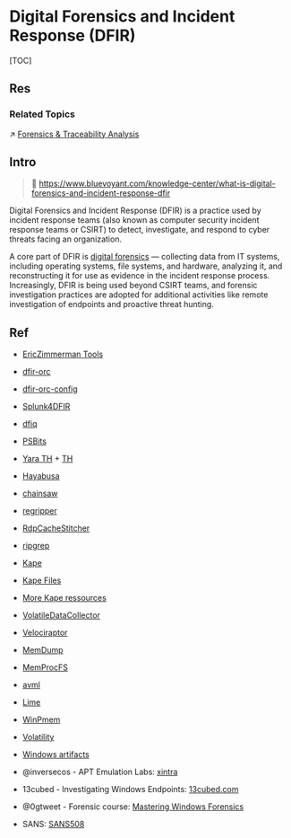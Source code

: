 # Digital Forensics and Incident Response (DFIR)

[TOC]



## Res
### Related Topics
↗ [Forensics & Traceability Analysis](../Forensics%20&%20Traceability%20Analysis/Forensics%20&%20Traceability%20Analysis.md)



## Intro
> 🔗 https://www.bluevoyant.com/knowledge-center/what-is-digital-forensics-and-incident-response-dfir

Digital Forensics and Incident Response (DFIR) is a practice used by incident response teams (also known as computer security incident response teams or CSIRT) to detect, investigate, and respond to cyber threats facing an organization. 

A core part of DFIR is [digital forensics](https://www.bluevoyant.com/knowledge-center/understanding-digital-forensics-process-techniques-and-tools) — collecting data from IT systems, including operating systems, file systems, and hardware, analyzing it, and reconstructing it for use as evidence in the incident response process. Increasingly, DFIR is being used beyond CSIRT teams, and forensic investigation practices are adopted for additional activities like remote investigation of endpoints and proactive threat hunting.



## Ref
[Security lists for SOC detections | github]: https://github.com/mthcht/awesome-lists?tab=readme-ov-file

- [EricZimmerman Tools](https://ericzimmerman.github.io/#!index.md)
- [dfir-orc](https://github.com/dfir-orc)
- [dfir-orc-config](https://github.com/DFIR-ORC/dfir-orc-config)
- [Splunk4DFIR](https://github.com/mf1d3l/Splunk4DFIR)
- [dfiq](https://github.com/google/dfiq)
- [PSBits](https://github.com/gtworek/PSBits)
- [Yara TH](https://github.com/mthcht/ThreatHunting-Keywords-yara-rules) + [TH](https://github.com/mthcht/ThreatHunting-Keywords)
- [Hayabusa](https://github.com/Yamato-Security/hayabusa)
- [chainsaw](https://github.com/WithSecureLabs/chainsaw)
- [regripper](https://github.com/warewolf/regripper)
- [RdpCacheStitcher](https://github.com/BSI-Bund/RdpCacheStitcher)
- [ripgrep](https://github.com/BurntSushi/ripgrep)
- [Kape](https://www.kroll.com/en/insights/publications/cyber/kroll-artifact-parser-extractor-kape)
- [Kape Files](https://github.com/EricZimmerman/KapeFiles)
- [More Kape ressources](https://github.com/AndrewRathbun/Awesome-KAPE)
- [VolatileDataCollector](https://github.com/gtworek/VolatileDataCollector)
- [Velociraptor](https://github.com/Velocidex/velociraptor)
- [MemDump](https://nircmd.nirsoft.net/memdump.html)
- [MemProcFS](https://github.com/ufrisk/MemProcFS)
- [avml](https://github.com/microsoft/avml)
- [Lime](https://github.com/504ensicsLabs/LiME)
- [WinPmem](https://github.com/Velocidex/WinPmem)
- [Volatility](https://github.com/volatilityfoundation/volatility3/)
- [Windows artifacts](https://github.com/Psmths/windows-forensic-artifacts)

- @inversecos - APT Emulation Labs: [xintra](https://www.xintra.org/labs)
- 13cubed - Investigating Windows Endpoints: [13cubed.com](https://training.13cubed.com/investigating-windows-endpoints)
- @0gtweet - Forensic course: [Mastering Windows Forensics](https://grzegorz-tworek-s-school.teachable.com/)
- SANS: [SANS508](https://www.sans.org/cyber-security-courses/advanced-incident-response-threat-hunting-training/)

[What is Digital Forensics and Incident Response (DFIR)?]: https://www.bluevoyant.com/knowledge-center/what-is-digital-forensics-and-incident-response-dfir